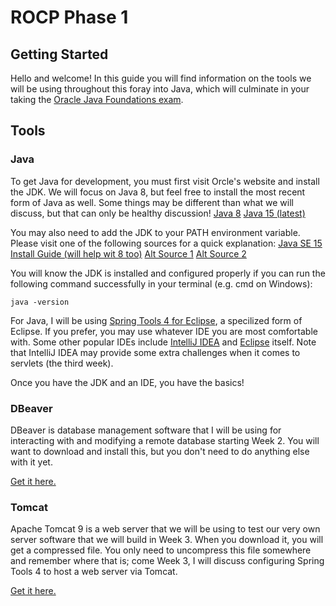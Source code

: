 # ROCP Phase 1 
## Getting Started

Hello and welcome! In this guide you will find information on the tools we will be using throughout this foray into Java, which will culminate in your taking the [Oracle Java Foundations exam](https://education.oracle.com/java-foundations/pexam_1Z0-811).

## Tools

### Java
To get Java for development, you must first visit Orcle's website and install the JDK. We will focus on Java 8, but feel free to install the most recent form of Java as well. Some things may be different than what we will discuss, but that can only be healthy discussion!
[Java 8](https://www.oracle.com/java/technologies/javase/javase-jdk8-downloads.html)
[Java 15 (latest)](https://www.oracle.com/java/technologies/javase-jdk15-downloads.html)

You may also need to add the JDK to your PATH environment variable. Please visit one of the following sources for a quick explanation:
[Java SE 15 Install Guide (will help wit 8 too)](https://docs.oracle.com/en/java/javase/15/install/installation-jdk-microsoft-windows-platforms.html#GUID-96EB3876-8C7A-4A25-9F3A-A2983FEC016A)
[Alt Source 1](https://www.poftut.com/how-to-set-java-jre-and-jdk-home-path-and-environment-variables-on-windows/)
[Alt Source 2](https://kingluddite.com/tools/how-do-i-add-java-to-my-windows-path)

You will know the JDK is installed and configured properly if you can run the following command successfully in your terminal (e.g. cmd on Windows):
```
java -version
```

For Java, I will be using [Spring Tools 4 for Eclipse](https://spring.io/tools), a specilized form of Eclipse. If you prefer, you may use whatever IDE you are most comfortable with. Some other popular IDEs include  [IntelliJ IDEA](https://www.jetbrains.com/idea/) and [Eclipse](https://www.eclipse.org/ide/) itself. Note that IntelliJ IDEA may provide some extra challenges when it comes to servlets (the third week).

Once you have the JDK and an IDE, you have the basics!

### DBeaver
DBeaver is database management software that I will be using for interacting with and modifying a remote database starting Week 2. You will want to download and install this, but you don't need to do anything else with it yet.

[Get it here.](https://dbeaver.io/)

### Tomcat
Apache Tomcat 9 is a web server that we will be using to test our very own server software that we will build in Week 3. When you download it, you will get a compressed file. You only need to uncompress this file somewhere and remember where that is; come Week 3, I will discuss configuring Spring Tools 4 to host a web server via Tomcat.

[Get it here.](https://tomcat.apache.org/download-90.cgi)
